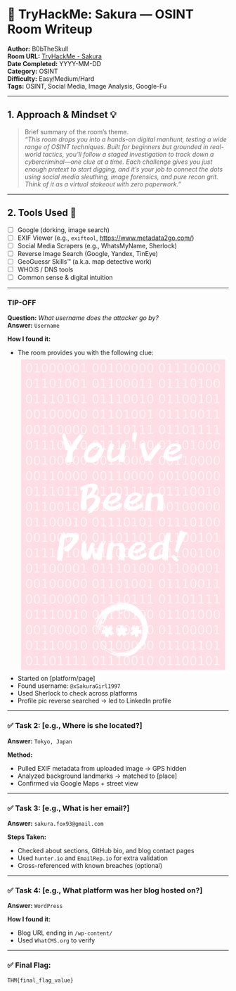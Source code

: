 # :cherry_blossom: TryHackMe: Sakura — OSINT Room Writeup

**Author:** B0bTheSkull  
**Room URL:** [TryHackMe - Sakura](https://tryhackme.com/room/sakura)  
**Date Completed:** YYYY-MM-DD  
**Category:** OSINT  
**Difficulty:** Easy/Medium/Hard  
**Tags:** OSINT, Social Media, Image Analysis, Google-Fu

---

## 1. Approach & Mindset :bulb:

> Brief summary of the room’s theme.    
> *“This room drops you into a hands-on digital manhunt, testing a wide range of OSINT techniques. Built for beginners but grounded in real-world tactics, you’ll follow a staged investigation to track down a cybercriminal—one clue at a time. Each challenge gives you just enough pretext to start digging, and it’s your job to connect the dots using social media sleuthing, image forensics, and pure recon grit. Think of it as a virtual stakeout with zero paperwork.”*

---

## 2. Tools Used :hammer:

- [ ] Google (dorking, image search)
- [ ] EXIF Viewer (e.g., `exiftool`, https://www.metadata2go.com/)
- [ ] Social Media Scrapers (e.g., WhatsMyName, Sherlock)
- [ ] Reverse Image Search (Google, Yandex, TinEye)
- [ ] GeoGuessr Skills™️ (a.k.a. map detective work)
- [ ] WHOIS / DNS tools
- [ ] Common sense & digital intuition

---
### TIP-OFF
**Question:** _What username does the attacker go by?_  
**Answer:** `Username`

**How I found it:**
- The room provides you with the following clue: 
![Alt](./photos/sakurapwnedletter.png)
- Started on [platform/page]
- Found username: `@xSakuraGirl1997`
- Used Sherlock to check across platforms
- Profile pic reverse searched → led to LinkedIn profile

---

### ✅ Task 2: [e.g., Where is she located?]
**Answer:** `Tokyo, Japan`

**Method:**
- Pulled EXIF metadata from uploaded image → GPS hidden
- Analyzed background landmarks → matched to [place]
- Confirmed via Google Maps + street view

---

### ✅ Task 3: [e.g., What is her email?]
**Answer:** `sakura.fox93@gmail.com`

**Steps Taken:**
- Checked about sections, GitHub bio, and blog contact pages
- Used `hunter.io` and `EmailRep.io` for extra validation
- Cross-referenced with known breaches (optional)

---

### ✅ Task 4: [e.g., What platform was her blog hosted on?]
**Answer:** `WordPress`

**How I found it:**
- Blog URL ending in `/wp-content/`
- Used `WhatCMS.org` to verify

---

### ✅ Final Flag:
```plaintext
THM{final_flag_value}